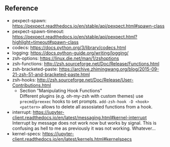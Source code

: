 ## Reference
- pexpect-spawn: https://pexpect.readthedocs.io/en/stable/api/pexpect.html#spawn-class
- pexpect-spawn-timeout: https://pexpect.readthedocs.io/en/stable/api/pexpect.html?highlight=timeout#spawn-class
- codecs: https://docs.python.org/3/library/codecs.html
- logging: https://docs.python-guide.org/writing/logging/
- zsh-options: https://linux.die.net/man/1/zshoptions
- zsh-functions: http://zsh.sourceforge.net/Doc/Release/Functions.html
- zsh-bracketed-paste: https://archive.zhimingwang.org/blog/2015-09-21-zsh-51-and-bracketed-paste.html
- zsh-hooks: http://zsh.sourceforge.net/Doc/Release/User-Contributions.html
  - Section "Manipulating Hook Functions"  
    Different plugins (e.g. oh-my-zsh with custom themes) use `precmd`/`preexec` hooks to set prompts. `add-zsh-hook -D <hook> <pattern>` allows to delete all assosiated functions from a hook.
- interrupt: https://jupyter-client.readthedocs.io/en/latest/messaging.html#kernel-interrupt
  Interrupt by message does not work now but works by signal. This is
confusing as hell to me as previously it was not working. Whatever...
- kernel-specs: https://jupyter-client.readthedocs.io/en/latest/kernels.html#kernelspecs
